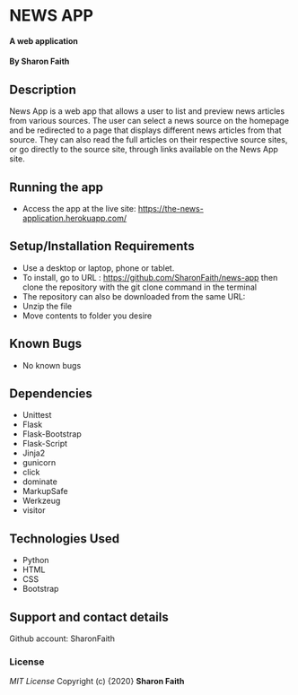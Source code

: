 #   NEWS APP
#### A web application
#### By **Sharon Faith**
## Description
News App is a web app that allows a user to list and preview news articles from various sources. The user can select a news source on the homepage and be redirected to a page that displays different news articles from that source. They can also read the full articles on their respective source sites, or go directly to the source site, through links available on the News App site.


## Running the app
*  Access the app at the live site: https://the-news-application.herokuapp.com/


## Setup/Installation Requirements
* Use a desktop or laptop, phone or tablet.
* To install, go to URL : https://github.com/SharonFaith/news-app then clone the repository with the git clone command in the terminal
* The repository can also be downloaded from the same URL:
* Unzip the file
* Move contents to folder you desire



## Known Bugs
- No known bugs

## Dependencies
* Unittest
* Flask
* Flask-Bootstrap
* Flask-Script
* Jinja2
* gunicorn
* click
* dominate
* MarkupSafe
* Werkzeug
* visitor



## Technologies Used

- Python
- HTML
- CSS
- Bootstrap

## Support and contact details
Github account: SharonFaith

### License
*MIT License*
Copyright (c) {2020} **Sharon Faith**